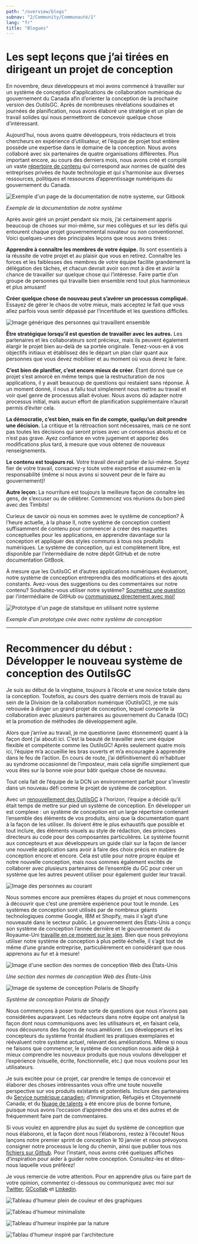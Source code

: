 ```yaml
---
path: "/overview/blogs"
subnav: "2/Community/Communauté/1"
lang: "fr"
title: "Blogues"
---
```


<helmet>
<title> Blogues - Système de conception Aurora </title>
</helmet>

# Les sept leçons que j’ai tirées en dirigeant un projet de conception

En novembre, deux développeurs et moi avons commencé à travailler sur un système de conception d’applications de collaboration numérique du gouvernement du Canada afin d’orienter la conception de la prochaine version des OutilsGC. Après de nombreuses révélations soudaines et journées de planification, nous avons élaboré une stratégie et un plan de travail solides qui nous permettront de concevoir quelque chose d’intéressant.

Aujourd’hui, nous avons quatre développeurs, trois rédacteurs et trois chercheurs en expérience d’utilisateur, et l’équipe de projet tout entière possède une expertise dans le domaine de la conception. Nous avons collaboré avec six partenaires de quatre organisations différentes. Plus important encore, au cours des derniers mois, nous avons créé et compilé un vaste [répertoire de contenu](https://github.com/gctools-outilsgc/design-system/tree/master/documentation/pages) qui correspond aux normes de qualité des entreprises privées de haute technologie et qui s’harmonise aux diverses ressources, politiques et ressources d’apprentissage numériques du gouvernement du Canada.

![Exemple d'un page de la documentation de notre systeme, sur Gitbook](../../../img\blogs\documenation_example.png)

*Exemple de la documentation de notre système*

Après avoir géré un projet pendant six mois, j’ai certainement appris beaucoup de choses sur moi-même, sur mes collègues et sur les défis qui entourent chaque projet gouvernemental novateur ou non conventionnel. Voici quelques-unes des principales leçons que nous avons tirées :

**Apprendre à connaître les membres de votre équipe.** Ils sont essentiels à la réussite de votre projet et au plaisir que vous en retirez. Connaître les forces et les faiblesses des membres de votre équipe facilite grandement la délégation des tâches, et chacun devrait avoir son mot à dire et avoir la chance de travailler sur quelque chose qui l’intéresse. Faire partie d’un groupe de personnes qui travaille bien ensemble rend tout plus harmonieux et plus amusant!

**Créer quelque chose de nouveau peut s’avérer un processus compliqué.** Essayez de gérer le chaos de votre mieux, mais acceptez le fait que vous allez parfois vous sentir dépassé par l’incertitude et les questions difficiles.

![Image générique des personnes qui travaillent ensemble](../../../img\blogs\generic_people_doing_stuff.jpeg)

**Être stratégique lorsqu’il est question de travailler avec les autres.** Les partenaires et les collaborateurs sont précieux, mais ils peuvent également élargir le projet bien au-delà de sa portée originale. Tenez-vous-en à vos objectifs initiaux et établissez dès le départ un plan clair quant aux personnes que vous devez mobiliser et au moment où vous devez le faire.

**C’est bien de planifier, c’est encore mieux de créer.** Étant donné que ce projet s’est amorcé en même temps que la restructuration de nos applications, il y avait beaucoup de questions qui restaient sans réponse. À un moment donné, il nous a fallu tout simplement nous mettre au travail et voir quel genre de processus allait évoluer. Nous avons dû adapter notre processus initial, mais aucun effort de planification supplémentaire n’aurait permis d’éviter cela.

**La démocratie, c’est bien, mais en fin de compte, quelqu’un doit prendre une décision.** La critique et la rétroaction sont nécessaires, mais ce ne sont pas toutes les décisions qui seront prises avec un consensus absolu et ce n’est pas grave. Ayez confiance en votre jugement et apportez des modifications plus tard, à mesure que vous obtenez de nouveaux renseignements.

**Le contenu est toujours roi.** Votre travail devrait parler de lui-même. Soyez fier de votre travail, consacrez-y toute votre expertise et assumez-en la responsabilité (même si nous avons si souvent peur de le faire au gouvernement)!

**Autre leçon:** La nourriture est toujours la meilleure façon de connaître les gens, de s’excuser ou de célébrer. Commencez vos réunions du bon pied avec des Timbits!

Curieux de savoir où nous en sommes avec le système de conception?
À l’heure actuelle, à la phase II, notre système de conception contient suffisamment de contenu pour commencer à créer des maquettes conceptuelles pour les applications, en apprendre davantage sur la conception et appliquer des styles communs à tous nos produits numériques. Le système de conception, qui est complètement libre, est disponible par l’intermédiaire de notre dépôt GitHub et de notre documentation GitBook.

À mesure que les OutilsGC et d’autres applications numériques évolueront, notre système de conception entreprendra des modifications et des ajouts constants. Avez-vous des suggestions ou des commentaires sur notre contenu? Souhaitez-vous utiliser notre système? [Soumettez une question](https://github.com/gctools-outilsgc/design-system/issues) par l’intermédiaire de GitHub ou [communiquez directement avec moi!](mailto:sierra.duffey@tbs-sct.gc.ca)

![Prototype d'un page de statsitque en utilisant notre systeme](../../../img\blogs\stats_dash_v3.PNG)

*Exemple d’un prototype crée avec notre système de conception*

--------------------------------------------------------------------------------------------------------------------------------------

# Recommencer du début : Développer le nouveau système de conception des OutilsGC

Je suis au début de la vingtaine, toujours à l’école et une novice totale dans la conception. Toutefois, au cours des quatre derniers mois de travail au sein de la Division de la collaboration numérique (OutilsGC), je me suis retrouvée à diriger un grand projet de conception, lequel comporte la collaboration avec plusieurs partenaires au gouvernement du Canada (GC) et la promotion de méthodes de développement agile.

Alors que j’arrive au travail, je me questionne (avec étonnement) quant à la façon dont j’ai abouti ici. C’est la beauté de travailler avec une équipe flexible et compétente comme les OutilsGC! Après seulement quatre mois ici, l’équipe m’a accueillie les bras ouverts et m’a encouragée à apprendre dans le feu de l’action. En cours de route, j’ai définitivement dû m’habituer au syndrome occasionnel de l’imposteur, mais cela signifie simplement que vous êtes sur la bonne voie pour bâtir quelque chose de nouveau.

Tout cela fait de l’équipe de la DCN un environnement parfait pour s’investir dans un nouveau défi comme le projet de système de conception.

Avec un [renouvellement des OutilsGC](https://medium.com/@ToferC/bonjour-le-monde-6f4afddf7837) à l’horizon, l’équipe a décidé qu’il était temps de mettre sur pied un système de conception. En développer un est complexe : un système de conception est un large répertoire contenant l’ensemble des éléments de vos produits, ainsi que la documentation quant à la façon de les utiliser. Ils doivent être le plus exhaustifs que possible et tout inclure, des éléments visuels au style de rédaction, des principes directeurs au code pour des composantes particulières. Le système fournit aux concepteurs et aux développeurs un guide clair sur la façon de lancer une nouvelle application sans avoir à faire des choix précis en matière de conception encore et encore. Cela est utile pour notre propre équipe et notre nouvelle conception, mais nous sommes également excités de collaborer avec plusieurs partenaires de l’ensemble du GC pour créer un système que les autres peuvent utiliser pour également guider leur travail.

![Image des personnes au courant](../../../img\blogs\people_running.jpeg)

Nous sommes encore aux premières étapes du projet et nous commençons à découvrir que c’est une première expérience pour tout le monde. Les systèmes de conception sont utilisés par de nombreux géants technologiques comme Google, IBM et Shopify, mais il s’agit d’une nouveauté dans le secteur public. Le gouvernement des États-Unis a conçu son système de conception l’année dernière et le gouvernement du Royaume-Uni [travaille en ce moment sur le sien](https://gds.blog.gov.uk/2017/10/30/building-the-gov-uk-design-system/). Bien que nous prévoyions utiliser notre système de conception à plus petite échelle, il s’agit tout de même d’une grande entreprise, particulièrement en considérant que nous apprenons au fur et à mesure!

![Image d'une section des normes de conception Web des États-Unis](../../../img\blogs\US_design_system.png)

*Une section des normes de conception Web des États-Unis*

![Image de systeme de conception Polaris de Shopify](../../../img\blogs\Polaris_design_system.png)

*Système de conception Polaris de Shopify*

Nous commençons à poser toute sorte de questions que nous n’avons pas considérées auparavant. Les rédacteurs dans notre équipe ont analysé la façon dont nous communiquons avec les utilisateurs et, en faisant cela, nous découvrons des façons de nous améliorer. Les développeurs et les concepteurs du système frontal étudient les pratiques exemplaires et réévaluent notre système actuel, relevant des améliorations. Même si nous ne faisons que commencer, le système de conception nous aide déjà à mieux comprendre les nouveaux produits que nous voulons développer et l’expérience (visuelle, écrite, fonctionnelle, etc.) que nous voulons pour les utilisateurs.

Je suis excitée pour ce projet, car prendre le temps de concevoir et élaborer des choses intéressantes vous offre une toute nouvelle perspective sur vos produits existants et potentiels. Inclure des partenaires du [Service numérique canadien](https://numerique.canada.ca/); d’Immigration, Réfugiés et Citoyenneté Canada; et du [Nuage de talents](https://gccollab.ca/groups/profile/19750/entalent-cloudfrnuage-de-talent) a été encore plus de bonne fortune, puisque nous avons l’occasion d’apprendre des uns et des autres et de fréquemment faire part de commentaires.

Si vous voulez en apprendre plus au sujet du système de conception que nous élaborons, et la façon dont nous l’élaborons, restez à l’écoute! Nous lançons notre premier sprint de conception le 10 janvier et nous prévoyons consigner notre processus le long du chemin, ainsi que publier tous nos [fichiers sur Github](https://github.com/gctools-outilsgc/design-system). Pour l’instant, nous avons créé quelques affiches d’inspiration pour aider à guider notre conception. Consultez-les et dites-nous laquelle vous préférez!

Je vous remercie de votre attention. Pour en apprendre plus ou faire part de votre opinion, commentez ci-dessous ou communiquez avec moi sur [Twitter](https://twitter.com/s_duffey), [GCcollab](https://gccollab.ca/profile/Sduff) et [Linkedin](https://www.linkedin.com/in/sierraduffey/).

![Tableau d'humeur plein de couleur et des graphiques](../../../img\blogs\mb_1.png)

![Tableau d'humeur minimaliste](../../../img\blogs\mb_2.png)

![Tableau d'humeur inspirée par la nature](../../../img\blogs\mb_3.png)

![Tablau d'humeur inspiré par l'architecture](../../../img\blogs\mb_4.png)
